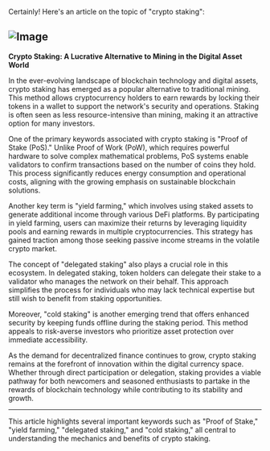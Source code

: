 Certainly! Here's an article on the topic of "crypto staking":


![Image](https://github.com/user-attachments/assets/31692037-0104-4703-abd1-696b6a7dd41b)
---

**Crypto Staking: A Lucrative Alternative to Mining in the Digital Asset World**

In the ever-evolving landscape of blockchain technology and digital assets, crypto staking has emerged as a popular alternative to traditional mining. This method allows cryptocurrency holders to earn rewards by locking their tokens in a wallet to support the network's security and operations. Staking is often seen as less resource-intensive than mining, making it an attractive option for many investors.

One of the primary keywords associated with crypto staking is "Proof of Stake (PoS)." Unlike Proof of Work (PoW), which requires powerful hardware to solve complex mathematical problems, PoS systems enable validators to confirm transactions based on the number of coins they hold. This process significantly reduces energy consumption and operational costs, aligning with the growing emphasis on sustainable blockchain solutions.

Another key term is "yield farming," which involves using staked assets to generate additional income through various DeFi platforms. By participating in yield farming, users can maximize their returns by leveraging liquidity pools and earning rewards in multiple cryptocurrencies. This strategy has gained traction among those seeking passive income streams in the volatile crypto market.

The concept of "delegated staking" also plays a crucial role in this ecosystem. In delegated staking, token holders can delegate their stake to a validator who manages the network on their behalf. This approach simplifies the process for individuals who may lack technical expertise but still wish to benefit from staking opportunities.

Moreover, "cold staking" is another emerging trend that offers enhanced security by keeping funds offline during the staking period. This method appeals to risk-averse investors who prioritize asset protection over immediate accessibility.

As the demand for decentralized finance continues to grow, crypto staking remains at the forefront of innovation within the digital currency space. Whether through direct participation or delegation, staking provides a viable pathway for both newcomers and seasoned enthusiasts to partake in the rewards of blockchain technology while contributing to its stability and growth.

--- 

This article highlights several important keywords such as "Proof of Stake," "yield farming," "delegated staking," and "cold staking," all central to understanding the mechanics and benefits of crypto staking.